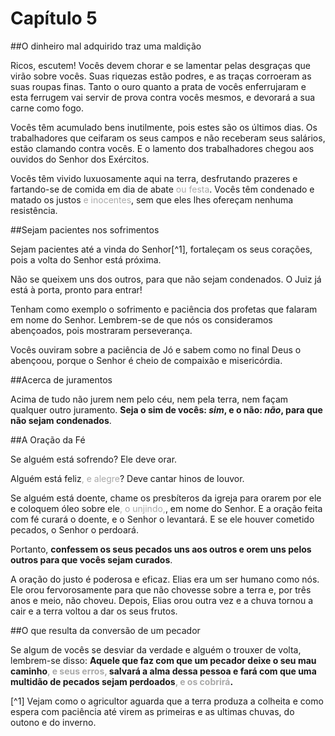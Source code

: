 # Capítulo 5

##O dinheiro mal adquirido traz uma maldição

Ricos, escutem! Vocês devem chorar e se lamentar pelas desgraças que virão sobre vocês. Suas riquezas estão podres, e as traças corroeram as suas roupas finas. Tanto o ouro quanto a prata de vocês enferrujaram e esta ferrugem vai servir de prova contra vocês mesmos, e devorará a sua carne como fogo.

Vocês têm acumulado bens inutilmente, pois estes são os últimos dias. Os trabalhadores que ceifaram os seus campos e não receberam seus salários, estão clamando contra vocês. E o lamento dos trabalhadores chegou aos ouvidos do Senhor dos Exércitos.

Vocês têm vivido luxuosamente aqui na terra, desfrutando prazeres e fartando-se de comida em dia de abate <font color="darkgray">ou festa</font>. Vocês têm condenado e matado os justos <font color="darkgray">e inocentes</font>, sem que eles lhes ofereçam nenhuma resistência.

##Sejam pacientes nos sofrimentos

Sejam pacientes até a vinda do Senhor[^1], fortaleçam os seus corações, pois a volta do Senhor está próxima.

Não se queixem uns dos outros, para que não sejam condenados. O Juiz já está à porta, pronto para entrar!

Tenham como exemplo o sofrimento e paciência dos profetas que falaram em nome do Senhor. Lembrem-se de que nós os consideramos abençoados, pois mostraram perseverança.

Vocês ouviram sobre a paciência de Jó e sabem como no final Deus o abençoou, porque o Senhor é cheio de compaixão e misericórdia.

##Acerca de juramentos

Acima de tudo não jurem nem pelo céu, nem pela terra, nem façam qualquer outro juramento. **Seja o sim de vocês: *sim*, e o não: *não*, para que não sejam condenados**.

##A Oração da Fé

Se alguém está sofrendo? Ele deve orar.

Alguém está feliz<font color="darkgray">, e alegre</font>? Deve cantar hinos de louvor.

Se alguém está doente, chame os presbíteros da igreja para orarem por ele e coloquem óleo sobre ele<font color="darkgray">, o unjindo,</font>, em nome do Senhor. E a oração feita com fé curará o doente, e o Senhor o levantará. E se ele houver cometido pecados, o Senhor o perdoará.

Portanto, **confessem os seus pecados uns aos outros e orem uns pelos outros para que vocês sejam curados**.

A oração do justo é poderosa e eficaz. Elias era um ser humano como nós. Ele orou fervorosamente para que não chovesse sobre a terra e, por três anos e meio, não choveu. Depois, Elias orou outra vez e a chuva tornou a cair e a terra voltou a dar os seus frutos.

##O que resulta da conversão de um pecador

Se algum de vocês se desviar da verdade e alguém o trouxer de volta, lembrem-se disso: **Aquele que faz com que um pecador deixe o seu mau caminho<font color="darkgray">, e seus erros,</font> salvará a alma dessa pessoa e fará com que uma multidão de pecados sejam perdoados<font color="darkgray">, e os cobrirá</font>.**

[^1] Vejam como o agricultor aguarda que a terra produza a colheita e como espera com paciência até virem as primeiras e as ultimas chuvas, do outono e do inverno.